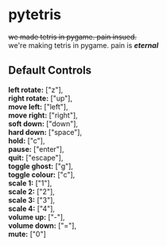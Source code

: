 # pytetris
~~we made tetris in pygame. pain insued.~~\
we're making tetris in pygame. pain is ***eternal***

## Default Controls
**left rotate:** ["z"],\
**right rotate:** ["up"],\
**move left:** ["left"],\
**move right:** ["right"],\
**soft down:** ["down"],\
**hard down:** ["space"],\
**hold:** ["c"],\
**pause:** ["enter"],\
**quit:** ["escape"],\
**toggle ghost:** ["g"],\
**toggle colour:** ["c"],\
**scale 1:** ["1"],\
**scale 2:** ["2"],\
**scale 3:** ["3"],\
**scale 4:** ["4"],\
**volume up:** ["-"],\
**volume down:** ["="],\
**mute:** ["0"]